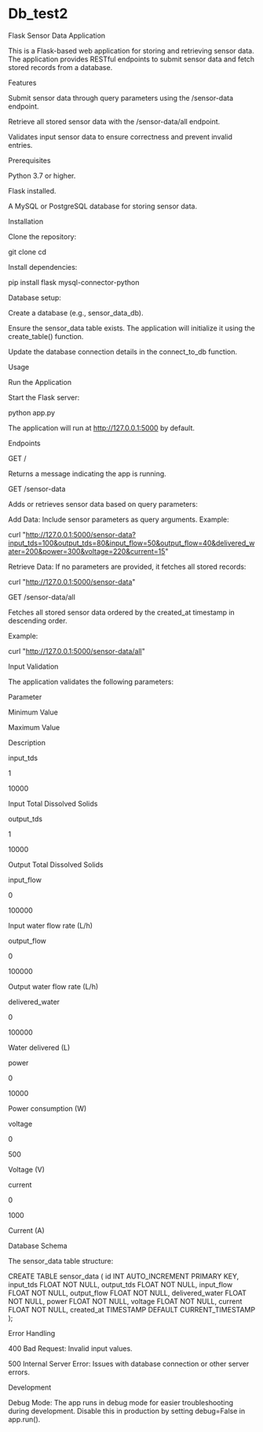 # Db_test2

Flask Sensor Data Application

This is a Flask-based web application for storing and retrieving sensor data. The application provides RESTful endpoints to submit sensor data and fetch stored records from a database.

Features

Submit sensor data through query parameters using the /sensor-data endpoint.

Retrieve all stored sensor data with the /sensor-data/all endpoint.

Validates input sensor data to ensure correctness and prevent invalid entries.

Prerequisites

Python 3.7 or higher.

Flask installed.

A MySQL or PostgreSQL database for storing sensor data.

Installation

Clone the repository:

git clone <repository-url>
cd <repository-folder>

Install dependencies:

pip install flask mysql-connector-python

Database setup:

Create a database (e.g., sensor_data_db).

Ensure the sensor_data table exists. The application will initialize it using the create_table() function.

Update the database connection details in the connect_to_db function.

Usage

Run the Application

Start the Flask server:

python app.py

The application will run at http://127.0.0.1:5000 by default.

Endpoints

GET /

Returns a message indicating the app is running.

GET /sensor-data

Adds or retrieves sensor data based on query parameters:

Add Data: Include sensor parameters as query arguments. Example:

curl "http://127.0.0.1:5000/sensor-data?input_tds=100&output_tds=80&input_flow=50&output_flow=40&delivered_water=200&power=300&voltage=220&current=15"

Retrieve Data: If no parameters are provided, it fetches all stored records:

curl "http://127.0.0.1:5000/sensor-data"

GET /sensor-data/all

Fetches all stored sensor data ordered by the created_at timestamp in descending order.

Example:

curl "http://127.0.0.1:5000/sensor-data/all"

Input Validation

The application validates the following parameters:

Parameter

Minimum Value

Maximum Value

Description

input_tds

1

10000

Input Total Dissolved Solids

output_tds

1

10000

Output Total Dissolved Solids

input_flow

0

100000

Input water flow rate (L/h)

output_flow

0

100000

Output water flow rate (L/h)

delivered_water

0

100000

Water delivered (L)

power

0

10000

Power consumption (W)

voltage

0

500

Voltage (V)

current

0

1000

Current (A)

Database Schema

The sensor_data table structure:

CREATE TABLE sensor_data (
    id INT AUTO_INCREMENT PRIMARY KEY,
    input_tds FLOAT NOT NULL,
    output_tds FLOAT NOT NULL,
    input_flow FLOAT NOT NULL,
    output_flow FLOAT NOT NULL,
    delivered_water FLOAT NOT NULL,
    power FLOAT NOT NULL,
    voltage FLOAT NOT NULL,
    current FLOAT NOT NULL,
    created_at TIMESTAMP DEFAULT CURRENT_TIMESTAMP
);

Error Handling

400 Bad Request: Invalid input values.

500 Internal Server Error: Issues with database connection or other server errors.

Development

Debug Mode: The app runs in debug mode for easier troubleshooting during development. Disable this in production by setting debug=False in app.run().





